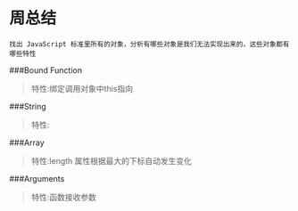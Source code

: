 # 周总结
```
找出 JavaScript 标准里所有的对象，分析有哪些对象是我们无法实现出来的，这些对象都有哪些特性
```
###Bound Function
>特性:绑定调用对象中this指向
>
###String
>特性:

###Array
>特性:length 属性根据最大的下标自动发生变化

###Arguments
>特性:函数接收参数
